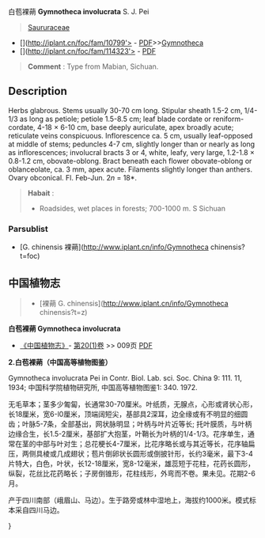 白苞裸蒴 **Gymnotheca involucrata** S. J. Pei

> [Saururaceae](http://www.iplant.cn/info/Saururaceae?t=foc)
* [](http://iplant.cn/foc/fam/10799'> - [PDF](http://iplant.cn/foc/pdf/Saururaceae.pdf)>>[Gymnotheca](http://www.iplant.cn/info/Gymnotheca?t=foc)
* [](http://iplant.cn/foc/fam/114323'> - [PDF](http://www.iplant.cn/foc/pdf/Gymnotheca.pdf)

> **Comment** : 
> Type from Mabian, Sichuan.

## Description

Herbs glabrous. Stems usually 30-70 cm long. Stipular sheath 1.5-2 cm, 1/4-1/3 as long as petiole; petiole 1.5-8.5 cm; leaf blade cordate or reniform-cordate, 4-18 ×  6-10 cm, base deeply auriculate, apex broadly acute; reticulate veins conspicuous. Inflorescence ca. 5 cm, usually leaf-opposed at middle of stems; peduncles 4-7 cm, slightly longer than or nearly as long as inflorescences; involucral bracts 3 or 4, white, leafy, very large, 1.2-1.8 ×  0.8-1.2 cm, obovate-oblong. Bract beneath each flower obovate-oblong or oblanceolate, ca. 3 mm, apex acute. Filaments slightly longer than anthers. Ovary obconical. Fl. Feb-Jun. 2*n* = 18*.

> **Habait** : 
>*  Roadsides, wet places in forests; 700-1000 m. S Sichuan

### Parsublist

* [G.  chinensis  裸蒴](http://www.iplant.cn/info/Gymnotheca chinensis?t=foc)

## 中国植物志

> * [裸蒴  G.  chinensis](http://www.iplant.cn/info/Gymnotheca chinensis?t=z)

**白苞裸蒴 Gymnotheca involucrata**

* [《中国植物志》](http://www.iplant.cn/frps)- [第20(1)卷](http://www.iplant.cn/frps/vol/20(1)) >> 009页 [PDF](http://www.iplant.cn/frps/pdf/20(1)/009a.PDF)

**2.白苞裸蒴（中国高等植物图鉴）**

Gymnotheca involucrata Pei in Contr. Biol. Lab. sci. Soc. China 9: 111. 11, 1934; 中国科学院植物研究所, 中国高等植物图鉴1: 340. 1972.

无毛草本；茎多少匍匐，长通常30-70厘米。叶纸质，无腺点，心形或肾状心形，长18厘米，宽6-l0厘米，顶端阔短尖，基部具2深耳，边全缘或有不明显的细圆齿；叶脉5-7条，全部基出，网状脉明显；叶柄与叶片近等长; 托叶膜质，与叶柄边缘合生，长1.5-2厘米，基部扩大抱茎，叶鞘长为叶柄的1/4-1/3。花序单生，通常在茎的中部与叶对生；总花梗长4-7厘米，比花序略长或与其近等长，花序轴扁压，两侧具棱或几成翅状；苞片倒卵状长圆形或倒披针形，长约3毫米，最下3-4片特大，白色，叶状，长12-18厘米，宽8-12毫米，雄蕊短于花柱，花药长圆形，纵裂，花丝比花药略长；子房倒锥形，花柱线形，外弯而不卷。果未见。花期2-6月。

产于四川南部（峨眉山、马边）。生于路旁或林中湿地上，海拔约1000米。模式标本采自四川马边。

}